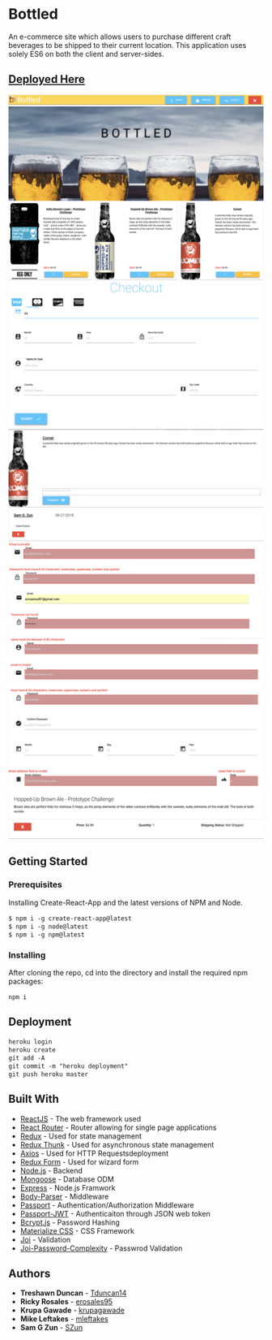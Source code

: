 # Bottled

An e-commerce site which allows users to purchase different craft beverages to be shipped to their current location. This application uses solely ES6 on both the client and server-sides.

## [Deployed Here](https://frozen-harbor-94469.herokuapp.com/)

![](./assets/Navbar.png)
![](./assets/Homepage.png)
![](./assets/Shop.png)
![](./assets/Checkout.png)
![](./assets/Review.png)
![](./assets/Validation1.png)
![](./assets/Validation2.png)
![](./assets/Validation3.png)
![](./assets/Order.png)

## Getting Started

### Prerequisites

Installing Create-React-App and the latest versions of NPM and Node.

```
$ npm i -g create-react-app@latest
$ npm i -g node@latest
$ npm i -g npm@latest
```

### Installing

After cloning the repo, cd into the directory and install the required npm packages:

```
npm i
```

## Deployment

```
heroku login
heroku create
git add -A
git commit -m "heroku deployment"
git push heroku master
```

## Built With

- [ReactJS](https://reactjs.org/) - The web framework used
- [React Router](https://www.npmjs.com/package/react-router-dom) - Router allowing for single page applications
- [Redux](https://redux.js.org/) - Used for state management
- [Redux Thunk](https://github.com/reduxjs/redux-thunk) - Used for asynchronous state management
- [Axios](https://www.npmjs.com/package/axios) - Used for HTTP Requestsdeployment
- [Redux Form](https://redux-form.com/7.4.2/) - Used for wizard form
- [Node.js](https://nodejs.org/en/) - Backend
- [Mongoose](https://mongoosejs.com/) - Database ODM
- [Express](https://expressjs.com/) - Node.js Framwork
- [Body-Parser](https://www.npmjs.com/package/body-parser) - Middleware
- [Passport](http://www.passportjs.org/) - Authentication/Authorization Middleware
- [Passport-JWT](https://github.com/themikenicholson/passport-jwt) - Authenticaiton through JSON web token
- [Bcrypt.js](https://www.npmjs.com/package/bcryptjs) - Password Hashing
- [Materialize CSS](https://materializecss.com/) - CSS Framework
- [Joi](https://www.npmjs.com/package/joi) - Validation
- [Joi-Password-Complexity](https://www.npmjs.com/package/joi-password-complexity) - Passwrod Validation

## Authors

- **Treshawn Duncan** - [Tduncan14](https://github.com/Tduncan14)
- **Ricky Rosales** - [erosales95](https://github.com/erosales95)
- **Krupa Gawade** - [krupagawade](https://github.com/krupagawade)
- **Mike Leftakes** - [mleftakes](https://github.com/mleftakes)
- **Sam G Zun** - [SZun](https://github.com/SZun)
